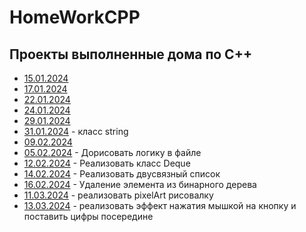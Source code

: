 # HomeWorkCPP
## Проекты выполненные дома по С++
- [15.01.2024](15.01.2024)
- [17.01.2024](17.01.2024)
- [22.01.2024](22.01.2024)
- [24.01.2024](24.01.2024)
- [29.01.2024](29.01.2024)
- [31.01.2024](31.01.2024) - класс string
- [09.02.2024](09.02.2024)
- [05.02.2024](05.02.2024) - Дорисовать логику в файле
- [12.02.2024](12.02.2024) - Реализовать класс Deque
- [14.02.2024](14.02.2024) - Реализовать двусвязный список
- [16.02.2024](16.02.2024) - Удаление элемента из бинарного дерева
- [11.03.2024](11.03.2024) - реализовать pixelArt рисовалку
- [13.03.2024](13.03.2024) - реализовать эффект нажатия мышкой на кнопку и поставить цифры посередине
